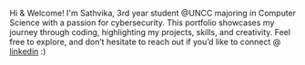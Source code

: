 Hi & Welcome! I'm Sathvika, 3rd year student @UNCC majoring in Computer Science with a passion for cybersecurity. This portfolio showcases my journey through coding, highlighting my projects, skills, and creativity.
Feel free to explore, and don’t hesitate to reach out if you’d like to connect @ [linkedin](https://www.linkedin.com/in/smuktha/) :)
